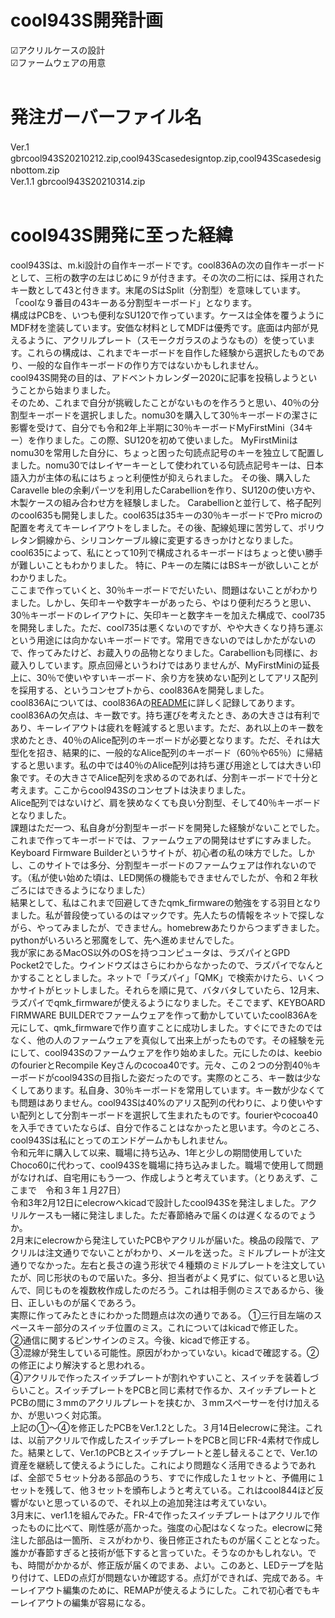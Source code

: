 # cool943S開発計画
☑︎アクリルケースの設計<br>
☑︎ファームウェアの用意<br>
<br>

# 発注ガーバーファイル名
Ver.1　gbrcool943S20210212.zip,cool943Scasedesigntop.zip,cool943Scasedesignbottom.zip　<br>
Ver.1.1 gbrcool943S20210314.zip <br>
<br>

# cool943S開発に至った経緯

cool943Sは、m.ki設計の自作キーボードです。cool836Aの次の自作キーボードとして、三桁の数字の左はじめに９が付きます。その次の二桁には、採用されたキー数として43と付きます。末尾のSはSplit（分割型）を意味しています。「coolな９番目の43キーある分割型キーボード」となります。<br>
構成はPCBを、いつも便利なSU120で作っています。ケースは全体を覆うようにMDF材を塗装しています。安価な材料としてMDFは優秀です。底面は内部が見えるように、アクリルプレート（スモークガラスのようなもの）を使っています。これらの構成は、これまでキーボードを自作した経験から選択したものであり、一般的な自作キーボードの作り方ではないかもしれません。<br>
cool943S開発の目的は、アドベントカレンダー2020に記事を投稿しようということから始まりました。<br>
そのため、これまで自分が挑戦したことがないものを作ろうと思い、40％の分割型キーボードを選択しました。nomu30を購入して30％キーボードの潔さに影響を受けて、自分でも令和2年上半期に30％キーボードMyFirstMini（34キー）を作りました。この際、SU120を初めて使いました。
MyFirstMiniはnomu30を常用した自分に、ちょっと困った句読点記号のキーを独立して配置しました。nomu30ではレイヤーキーとして使われている句読点記号キーは、日本語入力が主体の私にはちょっと利便性が抑えられました。
その後、購入したCaravelle bleの余剰パーツを利用したCarabellionを作り、SU120の使い方や、木製ケースの組み合わせ方を経験しました。
Carabellionと並行して、格子配列のcool635も開発しました。cool635は35キーの30％キーボードでPro microの配置を考えてキーレイアウトをしました。その後、配線処理に苦労して、ポリウレタン銅線から、シリコンケーブル線に変更するきっかけとなりました。cool635によって、私にとって10列で構成されるキーボードはちょっと使い勝手が難しいこともわかりました。
特に、Pキーの左隣にはBSキーが欲しいことがわかりました。<br>
ここまで作っていくと、30％キーボードでだいたい、問題はないことがわかりました。しかし、矢印キーや数字キーがあったら、やはり便利だろうと思い、30％キーボードのレイアウトに、矢印キーと数字キーを加えた構成で、cool735を開発しました。ただ、cool735は悪くないのですが、やや大きくなり持ち運ぶという用途には向かないキーボードです。常用できないのではしかたがないので、作ってみたけど、お蔵入りの品物となりました。Carabellionも同様に、お蔵入りしています。原点回帰というわけではありませんが、MyFirstMiniの延長上に、30％で使いやすいキーボード、余り方を狭めない配列としてアリス配列を採用する、というコンセプトから、cool836Aを開発しました。<br>
cool836Aについては、cool836Aの[README](https://github.com/telzo2000/cool836A/blob/master/README.md)に詳しく記録してあります。<br>
cool836Aの欠点は、キー数です。持ち運びを考えたとき、あの大きさは有利であり、キーレイアウトは疲れを軽減すると思います。ただ、あれ以上のキー数を求めたとき、40％のAlice配列のキーボードが必要となります。ただ、それは大型化を招き、結果的に、一般的なAlice配列のキーボード（60％や65％）に帰結すると思います。私の中では40％のAlice配列は持ち運び用途としては大きい印象です。その大きさでAlice配列を求めるのであれば、分割キーボードで十分と考えます。ここからcool943Sのコンセプトは決まりました。<br>
Alice配列ではないけど、肩を狭めなくても良い分割型、そして40％キーボードとなりました。<br>
課題はただ一つ、私自身が分割型キーボードを開発した経験がないことでした。これまで作ってキーボードでは、ファームウェアの開発はせずにすみました。Keyboard Firmware Builderというサイトが、初心者の私の味方でした。しかし、このサイトでは多分、分割型キーボードのファームウェアは作れないのです。（私が使い始めた頃は、LED関係の機能もできませんでしたが、令和２年秋ごろにはできるようになりました）<br>
結果として、私はこれまで回避してきたqmk_firmwareの勉強をする羽目となりました。私が普段使っているのはマックです。先人たちの情報をネットで探しながら、やってみましたが、できません。homebrewあたりからつまずきました。pythonがいろいろと邪魔をして、先へ進めませんでした。<br>
我が家にあるMacOS以外のOSを持つコンピュータは、ラズパイとGPD Pocket2でした。ウインドウズはさらにわからなかったので、ラズパイでなんとかすることとしました。ネットで「ラズパイ」「QMK」で検索かけたら、いくつかサイトがヒットしました。それらを順に見て、バタバタしていたら、12月末、ラズパイでqmk_firmwareが使えるようになりました。そこでまず、KEYBOARD FIRMWARE BUILDERでファームウェアを作って動かしていていたcool836Aを元にして、qmk_firmwareで作り直すことに成功しました。すぐにできたのではなく、他の人のファームウェアを真似して出来上がったものです。その経験を元にして、cool943Sのファームウェアを作り始めました。元にしたのは、keebioのfourierとRecompile Keyさんのcocoa40です。元々、この２つの分割40％キーボードがcool943Sの目指した姿だったのです。実際のところ、キー数は少なくしてあります。私自身、30％キーボードを常用しています。キー数が少なくても問題はありません。cool943Sは40%のアリス配列の代わりに、より使いやすい配列として分割キーボードを選択して生まれたものです。fourierやcocoa40を入手できていたならば、自分で作ることはなかったと思います。今のところ、cool943Sは私にとってのエンドゲームかもしれません。<br>
令和元年に購入して以来、職場に持ち込み、1年と少しの期間使用していたChoco60に代わって、cool943Sを職場に持ち込みました。職場で使用して問題がなければ、自宅用にもう一つ、作成しようと考えています。（とりあえず、ここまで　令和３年１月27日）<br>
令和3年2月12日にelecrowへkicadで設計したcool943Sを発注しました。アクリルケースも一緒に発注しました。ただ春節絡みで届くのは遅くなるのでょうか。<br>
2月末にelecrowから発注していたPCBやアクリルが届いた。検品の段階で、アクリルは注文通りでないことがわかり、メールを送った。ミドルプレートが注文通りでなかった。左右と長さの違う形状で４種類のミドルプレートを注文していたが、同じ形状のもので届いた。多分、担当者がよく見ずに、似ていると思い込んで、同じものを複数枚作成したのだろう。これは相手側のミスであるから、後日、正しいものが届くであろう。　<br>
実際に作ってみたときにわかった問題点は次の通りである。
①三行目左端のスペースキー部分のスイッチ位置のミス。これについてはkicadで修正した。<br>
②通信に関するピンサインのミス。今後、kicadで修正する。<br>
③混線が発生している可能性。原因がわかっていない。kicadで確認する。②の修正により解決すると思われる。<br>
④アクリルで作ったスイッチプレートが割れやすいこと、スイッチを装着しづらいこと。スイッチプレートをPCBと同じ素材で作るか、スイッチプレートとPCBの間に３mmのアクリルプレートを挟むか、３mmスペーサーを付け加えるか、が思いつく対応策。<br>
上記の①～④を修正したPCBをVer.1.2とした。３月14日elecrowに発注。これは、以前アクリルで作成したスイッチプレートをPCBと同じFR-4素材で作成した。結果として、Ver.1のPCBとスイッチプレートと差し替えることで、Ver.1の資産を継続して使えるようにした。これにより問題なく活用できるようであれば、全部で５セット分ある部品のうち、すでに作成した１セットと、予備用に１セットを残して、他３セットを頒布しようと考えている。これはcool844ほど反響がないと思っているので、それ以上の追加発注は考えていない。<br>
3月末に、ver1.1を組んでみた。FR-4で作ったスイッチプレートはアクリルで作ったものに比べて、剛性感が高かった。強度の心配はなくなった。elecrowに発注した部品は一箇所、ミスがわかり、後日修正されたものが届くこととなった。誰かが春節すぎると技術が低下すると言っていた。そうなのかもしれない。でも、時間がかかるが、修正版が届くのでまあ、よい。このあと、LEDテープを貼り付けて、LEDの点灯が問題ないか確認する。点灯ができれば、完成である。キーレイアウト編集のために、REMAPが使えるようにした。これで初心者でもキーレイアウトの編集が容易になる。



